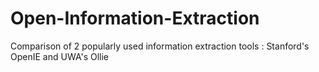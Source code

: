 # Open-Information-Extraction
Comparison of 2 popularly used information extraction tools : Stanford's OpenIE and UWA's Ollie
